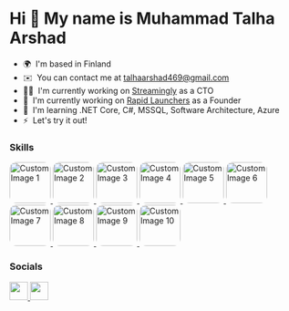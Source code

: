 Hi 🚴 My name is Muhammad Talha Arshad
======================================

* 🌍  I'm based in Finland
* ✉️  You can contact me at [talhaarshad469@gmail.com](mailto:talhaarshad469@gmail.com)
* 👨‍💻  I'm currently working on [Streamingly](http://streamingly.net/) as a CTO
* 🚀  I'm currently working on [Rapid Launchers](http://rapidlaunchers.com/) as a Founder
* 🧠  I'm learning .NET Core, C#, MSSQL, Software Architecture, Azure
* ⚡  Let's try it out!

### Skills
<!DOCTYPE html>
<html lang="en">
<head>
<meta charset="UTF-8">
<meta name="viewport" content="width=device-width, initial-scale=1.0">
<title>Custom Images with Rounded Corners</title>
<style>
  .custom-image {
    width: 72px;
    height: 72px;
    border-radius: 12px; /* Adjust this value for more or less rounded corners */
    object-fit: cover;
  }
</style>
</head>
<body>
<p align="left">
<a href="https://github.com/your-repository" target="_blank" rel="noreferrer">
  <img src="custom_image_url1" class="custom-image" alt="Custom Image 1" />
</a>
<a href="https://github.com/your-repository" target="_blank" rel="noreferrer">
  <img src="custom_image_url2" class="custom-image" alt="Custom Image 2" />
</a>
<a href="https://github.com/your-repository" target="_blank" rel="noreferrer">
  <img src="custom_image_url3" class="custom-image" alt="Custom Image 3" />
</a>
<a href="https://github.com/your-repository" target="_blank" rel="noreferrer">
  <img src="custom_image_url4" class="custom-image" alt="Custom Image 4" />
</a>
<a href="https://github.com/your-repository" target="_blank" rel="noreferrer">
  <img src="custom_image_url5" class="custom-image" alt="Custom Image 5" />
</a>
<a href="https://github.com/your-repository" target="_blank" rel="noreferrer">
  <img src="custom_image_url6" class="custom-image" alt="Custom Image 6" />
</a>
<a href="https://github.com/your-repository" target="_blank" rel="noreferrer">
  <img src="custom_image_url7" class="custom-image" alt="Custom Image 7" />
</a>
<a href="https://github.com/your-repository" target="_blank" rel="noreferrer">
  <img src="custom_image_url8" class="custom-image" alt="Custom Image 8" />
</a>
<a href="https://github.com/your-repository" target="_blank" rel="noreferrer">
  <img src="custom_image_url9" class="custom-image" alt="Custom Image 9" />
</a>
<a href="https://github.com/your-repository" target="_blank" rel="noreferrer">
  <img src="custom_image_url10" class="custom-image" alt="Custom Image 10" />
</a>
</p>
</body>
</html>



### Socials

<p align="left"> <a href="https://www.linkedin.com/in/muhammad-talha-arshad-973b7a165/" target="_blank" rel="noreferrer"> <picture> <source media="(prefers-color-scheme: dark)" srcset="https://raw.githubusercontent.com/danielcranney/readme-generator/main/public/icons/socials/linkedin-dark.svg" /> <source media="(prefers-color-scheme: light)" srcset="https://raw.githubusercontent.com/danielcranney/readme-generator/main/public/icons/socials/linkedin.svg" /> <img src="https://raw.githubusercontent.com/danielcranney/readme-generator/main/public/icons/socials/linkedin.svg" width="32" height="32" /> </picture> </a> <a href="http://www.medium.com/@talhaarshad469" target="_blank" rel="noreferrer"> <picture> <source media="(prefers-color-scheme: dark)" srcset="https://raw.githubusercontent.com/danielcranney/readme-generator/main/public/icons/socials/medium-dark.svg" /> <source media="(prefers-color-scheme: light)" srcset="https://raw.githubusercontent.com/danielcranney/readme-generator/main/public/icons/socials/medium.svg" /> <img src="https://raw.githubusercontent.com/danielcranney/readme-generator/main/public/icons/socials/medium.svg" width="32" height="32" /> </picture> </a></p>
